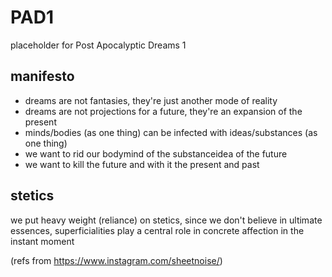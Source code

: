 # PAD1
placeholder for Post Apocalyptic Dreams 1

## manifesto

* dreams are not fantasies, they're just another mode of reality
* dreams are not projections for a future, they're an expansion of the present
* minds/bodies (as one thing) can be infected with ideas/substances (as one thing)
* we want to rid our bodymind of the substanceidea of the future
* we want to kill the future and with it the present and past

## stetics

we put heavy weight (reliance) on stetics, since we don't believe in ultimate essences, superficialities play a central role in concrete affection in the instant moment

(refs from https://www.instagram.com/sheetnoise/)
